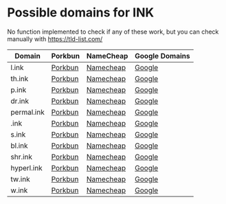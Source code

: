 # Possible domains for INK

No function implemented to check if any of these work, but you can check manually with https://tld-list.com/

| Domain | Porkbun | NameCheap | Google Domains |
|---|---|---|---|
| l.ink | [Porkbun](https://porkbun.com/checkout/search?prb=e814663da1&tlds=&idnLanguage=&search=search&q=l.ink) | [Namecheap](https://www.namecheap.com/domains/registration/results/?domain=l.ink) | [Google](https://domains.google.com/registrar/search?searchTerm=l.ink) |
| th.ink | [Porkbun](https://porkbun.com/checkout/search?prb=e814663da1&tlds=&idnLanguage=&search=search&q=th.ink) | [Namecheap](https://www.namecheap.com/domains/registration/results/?domain=th.ink) | [Google](https://domains.google.com/registrar/search?searchTerm=th.ink) |
| p.ink | [Porkbun](https://porkbun.com/checkout/search?prb=e814663da1&tlds=&idnLanguage=&search=search&q=p.ink) | [Namecheap](https://www.namecheap.com/domains/registration/results/?domain=p.ink) | [Google](https://domains.google.com/registrar/search?searchTerm=p.ink) |
| dr.ink | [Porkbun](https://porkbun.com/checkout/search?prb=e814663da1&tlds=&idnLanguage=&search=search&q=dr.ink) | [Namecheap](https://www.namecheap.com/domains/registration/results/?domain=dr.ink) | [Google](https://domains.google.com/registrar/search?searchTerm=dr.ink) |
| permal.ink | [Porkbun](https://porkbun.com/checkout/search?prb=e814663da1&tlds=&idnLanguage=&search=search&q=permal.ink) | [Namecheap](https://www.namecheap.com/domains/registration/results/?domain=permal.ink) | [Google](https://domains.google.com/registrar/search?searchTerm=permal.ink) |
| .ink | [Porkbun](https://porkbun.com/checkout/search?prb=e814663da1&tlds=&idnLanguage=&search=search&q=.ink) | [Namecheap](https://www.namecheap.com/domains/registration/results/?domain=.ink) | [Google](https://domains.google.com/registrar/search?searchTerm=.ink) |
| s.ink | [Porkbun](https://porkbun.com/checkout/search?prb=e814663da1&tlds=&idnLanguage=&search=search&q=s.ink) | [Namecheap](https://www.namecheap.com/domains/registration/results/?domain=s.ink) | [Google](https://domains.google.com/registrar/search?searchTerm=s.ink) |
| bl.ink | [Porkbun](https://porkbun.com/checkout/search?prb=e814663da1&tlds=&idnLanguage=&search=search&q=bl.ink) | [Namecheap](https://www.namecheap.com/domains/registration/results/?domain=bl.ink) | [Google](https://domains.google.com/registrar/search?searchTerm=bl.ink) |
| shr.ink | [Porkbun](https://porkbun.com/checkout/search?prb=e814663da1&tlds=&idnLanguage=&search=search&q=shr.ink) | [Namecheap](https://www.namecheap.com/domains/registration/results/?domain=shr.ink) | [Google](https://domains.google.com/registrar/search?searchTerm=shr.ink) |
| hyperl.ink | [Porkbun](https://porkbun.com/checkout/search?prb=e814663da1&tlds=&idnLanguage=&search=search&q=hyperl.ink) | [Namecheap](https://www.namecheap.com/domains/registration/results/?domain=hyperl.ink) | [Google](https://domains.google.com/registrar/search?searchTerm=hyperl.ink) |
| tw.ink | [Porkbun](https://porkbun.com/checkout/search?prb=e814663da1&tlds=&idnLanguage=&search=search&q=tw.ink) | [Namecheap](https://www.namecheap.com/domains/registration/results/?domain=tw.ink) | [Google](https://domains.google.com/registrar/search?searchTerm=tw.ink) |
| w.ink | [Porkbun](https://porkbun.com/checkout/search?prb=e814663da1&tlds=&idnLanguage=&search=search&q=w.ink) | [Namecheap](https://www.namecheap.com/domains/registration/results/?domain=w.ink) | [Google](https://domains.google.com/registrar/search?searchTerm=w.ink) |
